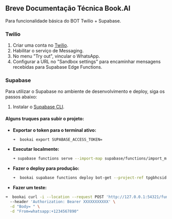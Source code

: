 ## Breve Documentação Técnica Book.AI

Para funcionalidade básica do BOT Twilio + Supabase.

### Twilio

1. Criar uma conta no [Twilio](https://www.twilio.com/).
2. Habilitar o serviço de Messaging.
3. No menu "Try out", vincular o WhatsApp.
4. Configurar a URL no "Sandbox settings" para encaminhar mensagens recebidas para Supabase Edge Functions.

### Supabase

Para utilizar o Supabase no ambiente de desenvolvimento e deploy, siga os passos abaixo:

1. Instalar o [Supabase CLI](https://supabase.com/docs/guides/cli/getting-started?queryGroups=platform&platform=linux).

#### Alguns truques para subir o projeto:

* **Exportar o token para o terminal ativo:**

  ```bash
  ➜  bookai export SUPABASE_ACCESS_TOKEN=
  ```

* **Executar localmente:**

  ```bash
  ➜ supabase functions serve --import-map supabase/functions/import_map.json
  ```

* **Fazer o deploy para produção:**

  ```bash
  ➜  bookai supabase functions deploy bot-get --project-ref tpgbhcsidmskfssybmlt --import-map supabase/functions/import_map.json
  ```

* **Fazer um teste:**

```bash
➜  bookai curl -i --location --request POST 'http://127.0.0.1:54321/functions/v1/bot-get' \  
  --header 'Authorization: Bearer XXXXXXXXXXX' \
  -d "Body= " \
  -d "From=whatsapp:+1234567890"
```
